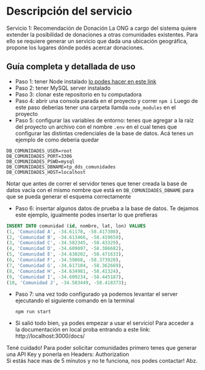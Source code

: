 # Descripción del servicio

Servicio 1: Recomendación de Donación
La ONG a cargo del sistema quiere extender la posibilidad de donaciones a otras comunidades existentes. Para ello se requiere generar un servicio que dada una ubicación geográfica, propone los lugares dónde podés acercar donaciones.


## Guía completa y detallada de uso

- Paso 1: tener Node instalado [lo podes hacer en este link](https://nodejs.org/en/download/prebuilt-installer)
- Paso 2: tener MySQL server instalado
- Paso 3: clonar este repositorio en tu computadora
- Paso 4: abrir una consola parada en el proyecto y correr
  ``` npm i ``` Luego de este paso deberías tener una carpeta llamda `node_modules` en el proyecto
- Paso 5: configurar las variables de entorno: tenes que agregar a la raíz del proyecto un archivo con el nombre `.env` en el cual tenes que configurar las distintas credenciales de la base de datos. Acá tenes un ejemplo de como deberia quedar
``` env
DB_COMUNIDADES_USER=root
DB_COMUNIDADES_PORT=3306
DB_COMUNIDADES_PSWD=mysql
DB_COMUNIDADES_DBNAME=tp_dds_comunidades
DB_COMUNIDADES_HOST=localhost
```
Notar que antes de correr el servidor tenes que tener creada la base de datos vacía con el mismo nombre que está en `DB_COMUNIDADES_DBNAME` para que se pueda generar el esquema correctamente

- Paso 6: insertar algunos datos de prueba a la base de datos. Te dejamos este ejemplo, igualmente podes insertar lo que prefieras
 ``` sql
 INSERT INTO comunidad (id, nombre, lat, lon) VALUES
(1, 'Comunidad A', -34.61178, -58.417308),
(2, 'Comunidad B', -34.613466, -58.419659),
(3, 'Comunidad C', -34.582345, -58.43329),
(4, 'Comunidad D', -34.609897, -58.386682),
(5, 'Comunidad E', -34.630202, -58.471633),
(6, 'Comunidad F', -34.59868, -58.373928),
(7, 'Comunidad G', -34.617104, -58.362669),
(8, 'Comunidad H', -34.634981, -58.41324),
(9, 'Comunidad I', -34.609234, -58.445187),
(10, 'Comunidad J', -34.583449, -58.418373);
```
- Paso 7: una vez todo configurado ya podemos levantar el server ejecutando el siguiente comando en la terminal
  
   `npm run start`

- Si salió todo bien, ya podes empezar a usar el servicio! Para acceder a la documentación en local proba entrando a este link: http://localhost:3000/docs/

Tené cuidado! Para poder solicitar comunidades primero tenes que generar una API Key y ponerla en Headers: Authorization <br />
Si estás hace mas de 5 minutos y no te funciona, nos podes contactar! Abz.


